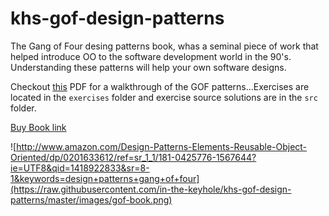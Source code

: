 khs-gof-design-patterns
=======================

The Gang of Four desing patterns book, whas a seminal piece of work that helped introduce OO to the software development world in the 90's.  Understanding these patterns will help your own software designs. 

Checkout [this]() PDF for a walkthrough of the GOF patterns...Exercises are located in the `exercises` folder and exercise source solutions are in the `src` folder.

[Buy Book link](http://www.amazon.com/Design-Patterns-Elements-Reusable-Object-Oriented/dp/0201633612/ref=sr_1_1/181-0425776-1567644?ie=UTF8&qid=1418922833&sr=8-1&keywords=design+patterns+gang+of+four) 

![http://www.amazon.com/Design-Patterns-Elements-Reusable-Object-Oriented/dp/0201633612/ref=sr_1_1/181-0425776-1567644?ie=UTF8&qid=1418922833&sr=8-1&keywords=design+patterns+gang+of+four](https://raw.githubusercontent.com/in-the-keyhole/khs-gof-design-patterns/master/images/gof-book.png)



 


